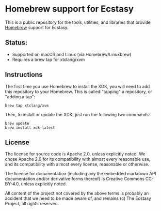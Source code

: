 # Homebrew support for Ecstasy

This is a public repository for the tools, utilities, and libraries that
provide [Homebrew](https://brew.sh/) support for Ecstasy.

## Status:

* Supported on macOS and Linux (via Homebrew/Linuxbrew)
* Requires a brew tap for xtclang/xvm

## Instructions

The first time you use Homebrew to install the XDK, you will need to add this
repository to your Homebrew. This is called "tapping" a repository, or "adding
a tap":

    brew tap xtclang/xvm

Then, to install or update the XDK, just run the following two commands:

    brew update
    brew install xdk-latest

## License

The license for source code is Apache 2.0, unless explicitly noted. We chose Apache 2.0 for its
compatibility with almost every reasonable use, and its compatibility with almost every license,
reasonable or otherwise.

The license for documentation (including any the embedded markdown API documentation and/or
derivative forms thereof) is Creative Commons CC-BY-4.0, unless explicitly noted.

All content of the project not covered by the above terms is probably an accident that we need to be
made aware of, and remains (c) The Ecstasy Project, all rights reserved.
